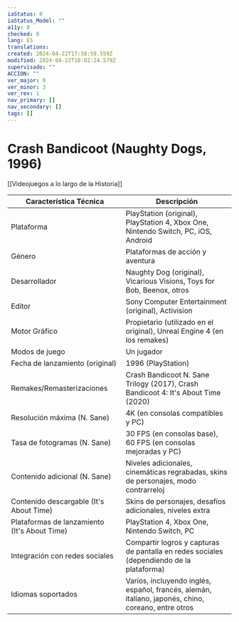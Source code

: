 ```yaml
---
iaStatus: 0
iaStatus_Model: ""
a11y: 0
checked: 0
lang: ES
translations: 
created: 2024-04-22T17:58:59.559Z
modified: 2024-04-22T18:02:24.579Z
supervisado: ""
ACCION: ""
ver_major: 0
ver_minor: 3
ver_rev: 1
nav_primary: []
nav_secondary: []
tags: []
---
```

# Crash Bandicoot (Naughty Dogs, 1996)

[[Videojuegos a lo largo de la Historia]]

| Característica Técnica                       | Descripción                                                                                         |
| -------------------------------------------- | --------------------------------------------------------------------------------------------------- |
| Plataforma                                   | PlayStation (original), PlayStation 4, Xbox One, Nintendo Switch, PC, iOS, Android                  |
| Género                                       | Plataformas de acción y aventura                                                                    |
| Desarrollador                                | Naughty Dog (original), Vicarious Visions, Toys for Bob, Beenox, otros                              |
| Editor                                       | Sony Computer Entertainment (original), Activision                                                  |
| Motor Gráfico                                | Propietario (utilizado en el original), Unreal Engine 4 (en los remakes)                            |
| Modos de juego                               | Un jugador                                                                                          |
| Fecha de lanzamiento (original)              | 1996 (PlayStation)                                                                                  |
| Remakes/Remasterizaciones                    | Crash Bandicoot N. Sane Trilogy (2017), Crash Bandicoot 4: It's About Time (2020)                   |
| Resolución máxima (N. Sane)                  | 4K (en consolas compatibles y PC)                                                                   |
| Tasa de fotogramas (N. Sane)                 | 30 FPS (en consolas base), 60 FPS (en consolas mejoradas y PC)                                      |
| Contenido adicional (N. Sane)                | Niveles adicionales, cinemáticas regrabadas, skins de personajes, modo contrarreloj                 |
| Contenido descargable (It's About Time)      | Skins de personajes, desafíos adicionales, niveles extra                                            |
| Plataformas de lanzamiento (It's About Time) | PlayStation 4, Xbox One, Nintendo Switch, PC                                                        |
| Integración con redes sociales               | Compartir logros y capturas de pantalla en redes sociales (dependiendo de la plataforma)            |
| Idiomas soportados                           | Varios, incluyendo inglés, español, francés, alemán, italiano, japonés, chino, coreano, entre otros |
